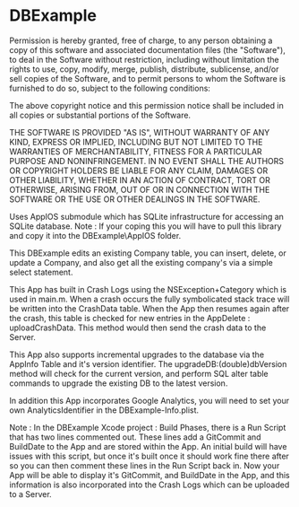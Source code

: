 DBExample
=========

Permission is hereby granted, free of charge, to any person obtaining a copy of this software and associated documentation files (the "Software"), to deal in the Software without restriction, including without limitation the rights to use, copy, modify, merge, publish, distribute, sublicense, and/or sell copies of the Software, and to permit persons to whom the Software is furnished to do so, subject to the following conditions:

The above copyright notice and this permission notice shall be included in all copies or substantial portions of the Software.

THE SOFTWARE IS PROVIDED "AS IS", WITHOUT WARRANTY OF ANY KIND, EXPRESS OR IMPLIED, INCLUDING BUT NOT LIMITED TO THE WARRANTIES OF MERCHANTABILITY, FITNESS FOR A PARTICULAR PURPOSE AND NONINFRINGEMENT. IN NO EVENT SHALL THE AUTHORS OR COPYRIGHT HOLDERS BE LIABLE FOR ANY CLAIM, DAMAGES OR OTHER LIABILITY, WHETHER IN AN ACTION OF CONTRACT, TORT OR OTHERWISE, ARISING FROM, OUT OF OR IN CONNECTION WITH THE SOFTWARE OR THE USE OR OTHER DEALINGS IN THE SOFTWARE.

Uses AppIOS submodule which has SQLite infrastructure for accessing an SQLite database.
Note : If your coping this you will have to pull this library and copy it into the DBExample\AppIOS folder.

This DBExample edits an existing Company table, you can insert, delete, or update a Company, and also 
get all the existing company's via a simple select statement.

This App has built in Crash Logs using the NSException+Category which is used in main.m. When a crash 
occurs the fully symbolicated stack trace will be written into the CrashData table. When the App then
resumes again after the crash, this table is checked for new entries in the AppDelete : uploadCrashData.
This method would then send the crash data to the Server.

This App also supports incremental upgrades to the database via the AppInfo Table and it's version
identifier. The upgradeDB:(double)dbVersion method will check for the current version, and perform
SQL alter table commands to upgrade the existing DB to the latest version.

In addition this App incorporates Google Analytics, you will need to set your own AnalyticsIdentifier in
the DBExample-Info.plist.

Note : In the DBExample Xcode project : Build Phases, there is a Run Script that has two lines commented
out. These lines add a GitCommit and BuildDate to the App and are stored within the App. An initial build
will have issues with this script, but once it's built once it should work fine there after so you can then
comment these lines in the Run Script back in. Now your App will be able to display it's GitCommit, and
BuildDate in the App, and this information is also incorporated into the Crash Logs which can be uploaded
to a Server.
